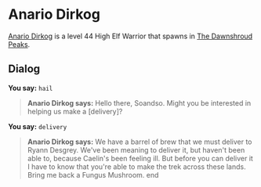 # Anario Dirkog



[Anario Dirkog](/npc/174082) is a level 44 High Elf Warrior that spawns in [The Dawnshroud Peaks](/zone/174).



## Dialog

**You say:** `hail`



>**Anario Dirkog says:** Hello there, Soandso. Might you be interested in helping us make a [delivery]?

**You say:** `delivery`



>**Anario Dirkog says:** We have a barrel of brew that we must deliver to Ryann Desgrey. We've been meaning to deliver it, but haven't been able to, because Caelin's been feeling ill. But before you can deliver it I have to know that you're able to make the trek across these lands. Bring me back a Fungus Mushroom.
end
